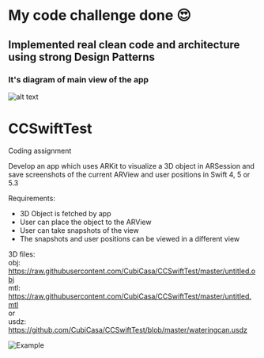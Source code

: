 # My code challenge done 😍
## Implemented real clean code and architecture using strong Design Patterns
### It's diagram of main view of the app
![alt text](http://s15.picofile.com/file/8410119642/CubiCasa_App_Diagram.png)





# CCSwiftTest
Coding assignment

Develop an app which uses ARKit to visualize a 3D object in ARSession and save screenshots of the current ARView and user positions in 
Swift 4, 5 or 5.3

Requirements:
- 3D Object is fetched by app
- User can place the object to the ARView
- User can take snapshots of the view
- The snapshots and user positions can be viewed in a different view

3D files:   
obj: https://raw.githubusercontent.com/CubiCasa/CCSwiftTest/master/untitled.obj  
mtl: https://raw.githubusercontent.com/CubiCasa/CCSwiftTest/master/untitled.mtl  
or  
usdz: https://github.com/CubiCasa/CCSwiftTest/blob/master/wateringcan.usdz  

![Example](Untitled.png)

